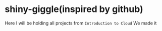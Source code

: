 # shiny-giggle(inspired by github)
Here I will be holding all projects from `Introduction to Cloud`
We made it
